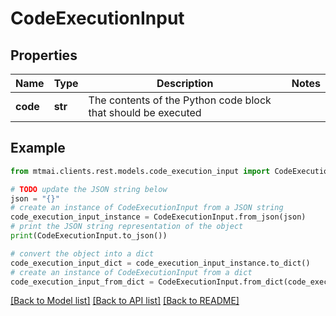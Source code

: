 # CodeExecutionInput


## Properties

Name | Type | Description | Notes
------------ | ------------- | ------------- | -------------
**code** | **str** | The contents of the Python code block that should be executed | 

## Example

```python
from mtmai.clients.rest.models.code_execution_input import CodeExecutionInput

# TODO update the JSON string below
json = "{}"
# create an instance of CodeExecutionInput from a JSON string
code_execution_input_instance = CodeExecutionInput.from_json(json)
# print the JSON string representation of the object
print(CodeExecutionInput.to_json())

# convert the object into a dict
code_execution_input_dict = code_execution_input_instance.to_dict()
# create an instance of CodeExecutionInput from a dict
code_execution_input_from_dict = CodeExecutionInput.from_dict(code_execution_input_dict)
```
[[Back to Model list]](../README.md#documentation-for-models) [[Back to API list]](../README.md#documentation-for-api-endpoints) [[Back to README]](../README.md)



